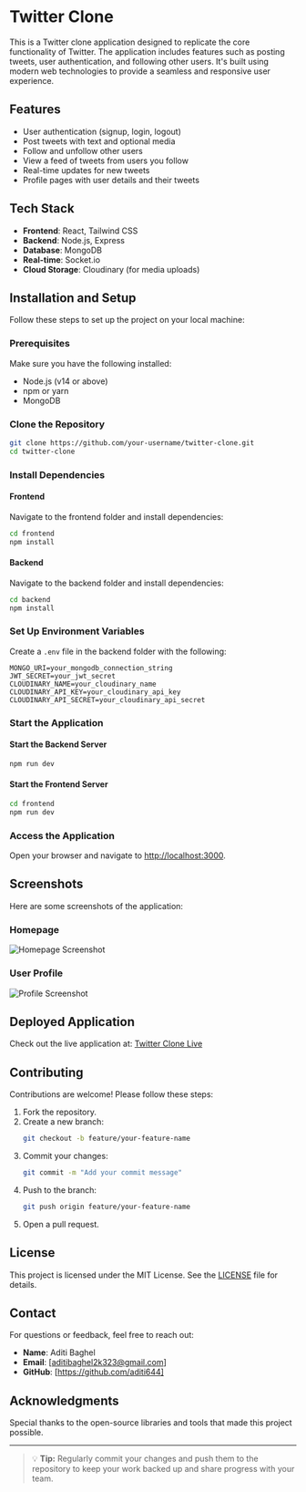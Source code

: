 # Twitter Clone

This is a Twitter clone application designed to replicate the core functionality of Twitter. The application includes features such as posting tweets, user authentication, and following other users. It's built using modern web technologies to provide a seamless and responsive user experience.

## Features

- User authentication (signup, login, logout)
- Post tweets with text and optional media
- Follow and unfollow other users
- View a feed of tweets from users you follow
- Real-time updates for new tweets
- Profile pages with user details and their tweets

## Tech Stack

- **Frontend**: React, Tailwind CSS
- **Backend**: Node.js, Express
- **Database**: MongoDB
- **Real-time**: Socket.io
- **Cloud Storage**: Cloudinary (for media uploads)

## Installation and Setup

Follow these steps to set up the project on your local machine:

### Prerequisites

Make sure you have the following installed:

- Node.js (v14 or above)
- npm or yarn
- MongoDB

### Clone the Repository

```bash
git clone https://github.com/your-username/twitter-clone.git
cd twitter-clone
```

### Install Dependencies

#### Frontend

Navigate to the frontend folder and install dependencies:

```bash
cd frontend
npm install
```

#### Backend

Navigate to the backend folder and install dependencies:

```bash
cd backend
npm install
```

### Set Up Environment Variables

Create a `.env` file in the backend folder with the following:

```env
MONGO_URI=your_mongodb_connection_string
JWT_SECRET=your_jwt_secret
CLOUDINARY_NAME=your_cloudinary_name
CLOUDINARY_API_KEY=your_cloudinary_api_key
CLOUDINARY_API_SECRET=your_cloudinary_api_secret
```

### Start the Application

#### Start the Backend Server

```bash
npm run dev
```

#### Start the Frontend Server

```bash
cd frontend
npm run dev
```

### Access the Application

Open your browser and navigate to [http://localhost:3000](http://localhost:3000).

## Screenshots

Here are some screenshots of the application:

### Homepage
![Homepage Screenshot](relative/path/to/homepage-screenshot.png)

### User Profile
![Profile Screenshot](relative/path/to/profile-screenshot.png)

## Deployed Application

Check out the live application at: [Twitter Clone Live](https://your-deployed-app-link.com)

## Contributing

Contributions are welcome! Please follow these steps:

1. Fork the repository.
2. Create a new branch:
   ```bash
   git checkout -b feature/your-feature-name
   ```
3. Commit your changes:
   ```bash
   git commit -m "Add your commit message"
   ```
4. Push to the branch:
   ```bash
   git push origin feature/your-feature-name
   ```
5. Open a pull request.

## License

This project is licensed under the MIT License. See the [LICENSE](./LICENSE) file for details.

## Contact

For questions or feedback, feel free to reach out:

- **Name**: Aditi Baghel
- **Email**: [aditibaghel2k323@gmail.com]
- **GitHub**: [https://github.com/aditi644]

## Acknowledgments

Special thanks to the open-source libraries and tools that made this project possible.

---

> 💡 **Tip:** Regularly commit your changes and push them to the repository to keep your work backed up and share progress with your team.
